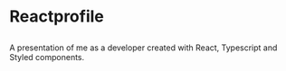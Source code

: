 # Reactprofile

##

A presentation of me as a developer created with React, Typescript and Styled components.

